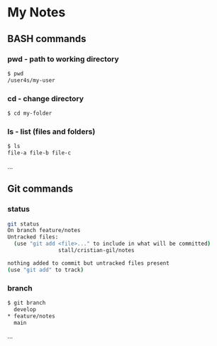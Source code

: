 # My Notes

## BASH commands

### pwd - path to working directory

```sh
$ pwd
/user4s/my-user
```

### cd - change directory

```sh
$ cd my-folder
```
### ls - list (files and folders)

```sh
$ ls
file-a file-b file-c
```
...

## Git commands

### status

```sh
git status
On branch feature/notes
Untracked files:
  (use "git add <file>..." to include in what will be committed)
                stall/cristian-gil/notes

nothing added to commit but untracked files present
(use "git add" to track)
```

### branch
```sh
$ git branch
  develop
* feature/notes
  main
```

...